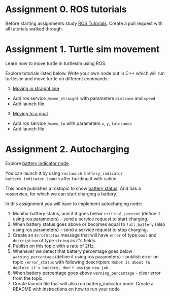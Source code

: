 # Assignment 0. ROS tutorials

Before starting assignments study [ROS Tutorials](http://wiki.ros.org/ROS/Tutorials). Create a pull request with all tutorials walked through.

# Assignment 1. Turtle sim movement

Learn how to move turtle in turtlesim using ROS.

Explore tutorials listed below. Write your own node but in C++ which will run turtlesim and move turtle on different commands:
1. [Moving in straight line](http://wiki.ros.org/turtlesim/Tutorials/Moving%20in%20a%20Straight%20Line)
- Add ros service `/move_straight` with parameters `distance` and `speed`
- Add launch file

3. [Moving to a goal](http://wiki.ros.org/turtlesim/Tutorials/Go%20to%20Goal)
- Add ros service `/move_to` with parameters `x`, `y`, `tolerance`
- Add launch file

# Assignment 2. Autocharging

Explore [battery indicator node](https://github.com/Gamezar/ros-training/tree/main/src/battery_indicator).

You can launch it by using `roslaunch battery_indicator battery_indicator.launch` after building it with catkin.

This node publishes a rostopic to show [battery status](https://github.com/Gamezar/ros-training/blob/main/src/battery_indicator/msg/BatteryStatus.msg). And has a rosservice, for which we can start charging a battery.

In this assignment you will have to implement autocharging node:

1. Monitor battery status, and if it goes below `critical_percent` (define it using ros parameters) - send a service request to start charging.
2. When battery status goes above or becomes equal to `full_battery` (also using ros parameters) - send a service request to stop charging.
3. Create an `ErrorStatus` message that will have `error` of type `bool` and `description` of type `string` as it's fields.
4. Publish on this topic with a rate of 2Hz.
5. Whenever we detect that battery percentage goes below `warning_percentage` (define it using ros parameters) - publish error on topic `/error_status` with following descritpion: `Robot is about to deplete it's battery, don't assign new job`. 
6. When battery percentage goes above `warning_percentage` - clear error from the topic.
7. Create launch file that will also run battery_indicator node. Create a README with instructions on how to run your node
